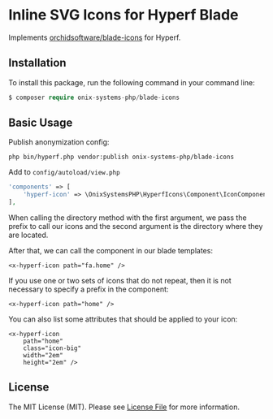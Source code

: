 # Inline SVG Icons for Hyperf Blade

Implements [orchidsoftware/blade-icons](https://github.com/orchidsoftware/blade-icons) for Hyperf.

## Installation

To install this package, run the following command in your command line:

```php
$ composer require onix-systems-php/blade-icons
```

## Basic Usage

Publish anonymization config:

```shell script
php bin/hyperf.php vendor:publish onix-systems-php/blade-icons
```

Add to `config/autoload/view.php`

```php
'components' => [
    'hyperf-icon' => \OnixSystemsPHP\HyperfIcons\Component\IconComponent::class,
],
```

When calling the directory method with the first argument, we pass the prefix to call our icons and the second argument is the directory where they are located.

After that, we can call the component in our blade templates:

```blade
<x-hyperf-icon path="fa.home" />
```

If you use one or two sets of icons that do not repeat, then it is not necessary to specify a prefix in the component:

```blade
<x-hyperf-icon path="home" />
```

You can also list some attributes that should be applied to your icon:

```blade
<x-hyperf-icon 
    path="home" 
    class="icon-big" 
    width="2em" 
    height="2em" />
```

## License

The MIT License (MIT). Please see [License File](license.md) for more information.

